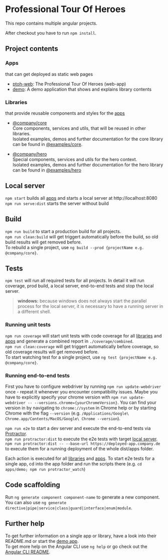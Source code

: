 # Professional Tour Of Heroes

This repo contains multiple angular projects.

After checkout you have to run `npm install`.

## Project contents
### Apps
that can get deployed as static web pages

* [ptoh-web](./apps/ptoh-web): The Professional Tour Of Heroes (web-app)  
* [demo](./apps/demo): A demo application that shows and explains library contents

### Libraries
that provide reusable components and styles for the [apps](#Apps)

* [@company/core](./libs/core)  
  Core components, services and utils, that will be reused in other libraries.  
  Isolated examples, demos and further documentation for the core library can be found in [@examples/core](./libs/core-examples).

* [@company/hero](./libs/hero)  
  Special components, services and utils for the hero context.  
  Isolated examples, demos and further documentation for the hero library can be found in [@examples/hero](./libs/hero-examples)

## Local server
`npm start` builds all [apps](#Apps) and starts a local server at http://localhost:8080
`npm run serve:dist` starts the server without build

## Build
`npm run build` to start a production build for all projects.  
`npm run clean:build` will get triggert automatically before the build, so old build results will get removed before.  
To rebuild a single project, use `ng build --prod {projectName e.g. @company/core}`.

## Tests
`npm test` will run all required tests for all projects. In detail it will run coverage, prod build, a local server, end-to-end tests and stop the local server.  
> **windows:** because windows does not always start the parallel process for the local server, it is necessary to have a running server in a different shell.

### Running unit tests
`npm run coverage` will start unit tests with code coverage for all [libraries](#Libraries) and [apps](#Apps) and generate a combined report in `./coverage/combined`.  
`npm run clean:coverage` will get triggert automatically before coverage, so old coverage results will get removed before.  
To start watching test for a single project, use `ng test {projectName e.g. @company/core}`.

### Running end-to-end tests
First you have to configure webdriver by running `npm run update-webdriver` once - repeat it whenever you encounter compatibility issues. Maybe you have to explicitly specify your chrome version with `npm run update-webdriver -- --versions.chrome={yourChromeVersion}`. You can find your version in by navigating to `chrome://system` in Chrome help or by starting Chrome with the flag `--version` (e.g. `/Applications/Google\ Chrome.app/Contents/MacOS/Google\ Chrome --version`).

`npm run e2e` to start a dev server and execute the end-to-end tests via [Protractor](http://www.protractortest.org/).  
`npm run protractor:dist` to execute the e2e tests with target [local server](#Local+Server).  
`npm run protractor:dist -- --base-url https://deployed-app.company.de` to execute them for a running deployment of the whole dist/apps folder.  

Each action is executed for all [libraries](#Libraries) and [apps](#Apps). To start e2e tests for a single app, cd into the app folder and run the scripts there (e.g. `cd apps/demo; npm run protractor_watch`)

## Code scaffolding
Run `ng generate component component-name` to generate a new component. You can also use `ng generate directive|pipe|service|class|guard|interface|enum|module`.

## Further help
To get further information on a single app or library, have a look into their README.md or start the [demo app](./apps/demo).  
To get more help on the Angular CLI use `ng help` or go check out the [Angular CLI README](https://github.com/angular/angular-cli/blob/master/README.md).
